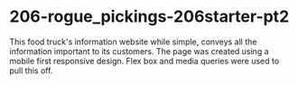 # 206-rogue_pickings-206starter-pt2
This food truck's information website while simple, conveys all the information important to its customers. The page was created using a mobile first responsive design. Flex box and media queries were used to pull this off. 
